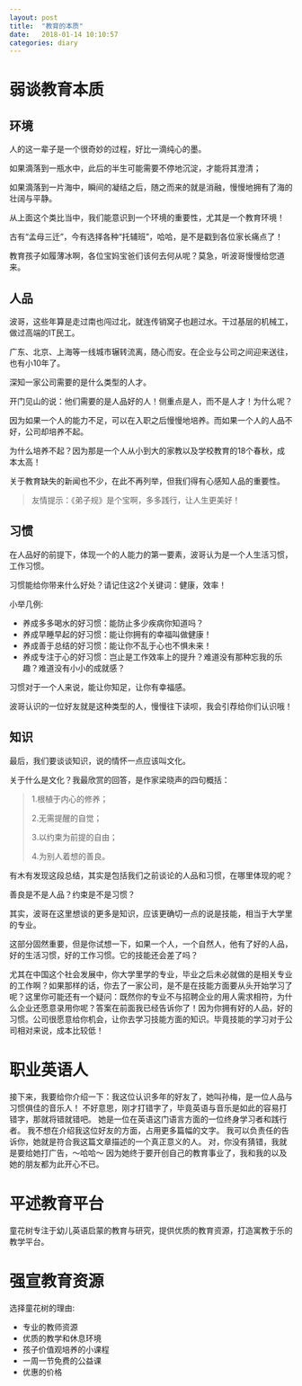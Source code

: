 ```yaml
---
layout: post
title:  "教育的本质"
date:   2018-01-14 10:10:57
categories: diary
---
```




# 弱谈教育本质

## 环境

人的这一辈子是一个很奇妙的过程，好比一滴纯心的墨。

如果滴落到一瓶水中，此后的半生可能需要不停地沉淀，才能将其澄清；

如果滴落到一片海中，瞬间的凝结之后，随之而来的就是消融，慢慢地拥有了海的壮阔与平静。

从上面这个类比当中，我们能意识到一个环境的重要性，尤其是一个教育环境！

古有“孟母三迁”，今有选择各种“托辅班”，哈哈，是不是戳到各位家长痛点了！

教育孩子如履薄冰啊，各位宝妈宝爸们该何去何从呢？莫急，听波哥慢慢给您道来。

## 人品

波哥，这些年算是走过南也闯过北，就连传销窝子也趟过水。干过基层的机械工，做过高端的IT民工。

广东、北京、上海等一线城市辗转流离，随心而安。在企业与公司之间迎来送往，也有小10年了。

深知一家公司需要的是什么类型的人才。

开门见山的说：他们需要的是人品好的人！侧重点是人，而不是人才！为什么呢？

因为如果一个人的能力不足，可以在入职之后慢慢地培养。而如果一个人的人品不好，公司却培养不起。

为什么培养不起？因为那是一个人从小到大的家教以及学校教育的18个春秋，成本太高！

关于教育缺失的新闻也不少，在此不再列举，但我们得有心感知人品的重要性。

> 友情提示：《弟子规》是个宝啊，多多践行，让人生更美好！

## 习惯

在人品好的前提下，体现一个的人能力的第一要素，波哥认为是一个人生活习惯，工作习惯。

习惯能给你带来什么好处？请记住这2个关键词：健康，效率！

小举几例:

* 养成多多喝水的好习惯：能防止多少疾病你知道吗？
* 养成早睡早起的好习惯：能让你拥有的幸福叫做健康！
* 养成善于总结的好习惯：能让你不乱于心也不惧未来！
* 养成专注于心的好习惯：岂止是工作效率上的提升？难道没有那种忘我的乐趣？难道没有小小的成就感？

习惯对于一个人来说，能让你知足，让你有幸福感。

波哥认识的一位好友就是这种类型的人，慢慢往下读呗，我会引荐给你们认识哦！

## 知识

最后，我们要谈谈知识，说的情怀一点应该叫文化。

关于什么是文化？我最欣赏的回答，是作家梁晓声的四句概括：

> 1.根植于内心的修养；
>
> 2.无需提醒的自觉；
>
> 3.以约束为前提的自由；
>
> 4.为别人着想的善良。

有木有发现这段总结，其实是包括我们之前谈论的人品和习惯，在哪里体现的呢？

善良是不是人品？约束是不是习惯？

其实，波哥在这里想谈的更多是知识，应该更确切一点的说是技能，相当于大学里的专业。

这部分固然重要，但是你试想一下，如果一个人，一个自然人，他有了好的人品，好的生活习惯，好的工作习惯。它的技能还会差了吗？

尤其在中国这个社会发展中，你大学里学的专业，毕业之后未必就做的是相关专业的工作啊？如果那样的话，你去了一家公司，是不是在技能方面要从头开始学习了呢？这里你可能还有一个疑问：既然你的专业不与招聘企业的用人需求相符，为什么企业还愿意录用你呢？答案在前面我已经告诉你了！因为你拥有好的人品，好的习惯。公司很愿意给你机会，让你去学习技能方面的知识。毕竟技能的学习对于公司相对来说，成本比较低！

# 职业英语人

接下来，我要给你介绍一下：我这位认识多年的好友了，她叫孙梅，是一位人品与习惯俱佳的音乐人！
不好意思，刚才打错字了，毕竟英语与音乐是如此的容易打错字，那就将错就错吧。
她是一位在英语这门语言方面的一位终身学习者和践行者。
我不想在介绍我这位好友的方面，占用更多篇幅的文字。
我可以负责任的告诉你，她就是符合我这篇文章描述的一个真正意义的人。
对，你没有猜错，我就是要给她打广告，～哈哈～
因为她终于要开创自己的教育事业了，我和我的以及她的朋友都为此开心不已。

# 平述教育平台

童花树专注于幼儿英语启蒙的教育与研究，提供优质的教育资源，打造寓教于乐的教学平台。

# 强宣教育资源

选择童花树的理由:

* 专业的教师资源
* 优质的教学和休息环境​
* 孩子价值观培养的小课程
* 一周一节免费的公益课
* 优惠的价格